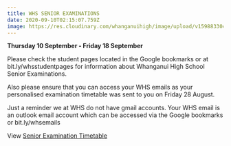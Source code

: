 ```yaml
---
title: WHS SENIOR EXAMINATIONS
date: 2020-09-10T02:15:07.759Z
image: https://res.cloudinary.com/whanganuihigh/image/upload/v1598833040/Events/2020-Exam-Requests---Overall.jpg
---
```

**Thursday 10 September - Friday 18 September**

Please check the student pages located in the Google bookmarks or at bit.ly/whsstudentpages for information about Whanganui High School Senior Examinations.

Also please ensure that you can access your WHS emails as your personalised examination timetable was sent to you on Friday 28 August.

Just a reminder we at WHS do not have gmail accounts. Your WHS email is an outlook email account which can be accessed via the Google bookmarks or bit.ly/whsemails

View [Senior Examination Timetable](https://res.cloudinary.com/whanganuihigh/image/upload/v1598832589/Events/2020_Exam_Requests_-_Overall.pdf)